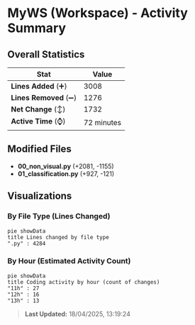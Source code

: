 # MyWS (Workspace) - Activity Summary 

## Overall Statistics

| Stat                   | Value                                                             |
| ---------------------- | ----------------------------------------------------------------- |
| **Lines Added** (➕)   | 3008                                          |
| **Lines Removed** (➖) | 1276                                        |
| **Net Change** (↕)    | 1732                |
| **Active Time** (⌚)   | 72 minutes |


## Modified Files
- **00_non_visual.py** (+2081, -1155)
- **01_classification.py** (+927, -121)

## Visualizations

### By File Type (Lines Changed)

```mermaid
pie showData
title Lines changed by file type
".py" : 4284
```

### By Hour (Estimated Activity Count)

```mermaid
pie showData
title Coding activity by hour (count of changes)
"11h" : 27
"12h" : 16
"13h" : 13
```


> **Last Updated:** 18/04/2025, 13:19:24